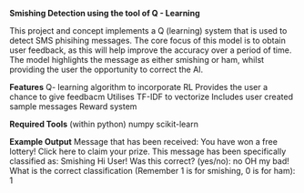 **Smishing Detection using the tool of Q - Learning**

This project and concept implements a Q (learning) system that is used to detect SMS phisihing messages. The core focus of this model is to obtain user feedback, as this will help improve the accuracy over a period of time. The model highlights the message as either smishing or ham, whilst providing the user the opportunity to correct the AI.

**Features**
Q- learning algorithm to incorporate RL
Provides the user a chance to give feedbacm
Utilises TF-IDF to vectorize
Includes user created sample messages
Reward system

**Required Tools** (within python)
numpy
scikit-learn

**Example Output**
Message that has been received: You have won a free lottery! Click here to claim your prize.
This message has been specifically classified as: Smishing
Hi User! Was this correct? (yes/no): no
OH my bad! What is the correct classification (Remember 1 is for smishing, 0 is for ham): 1

